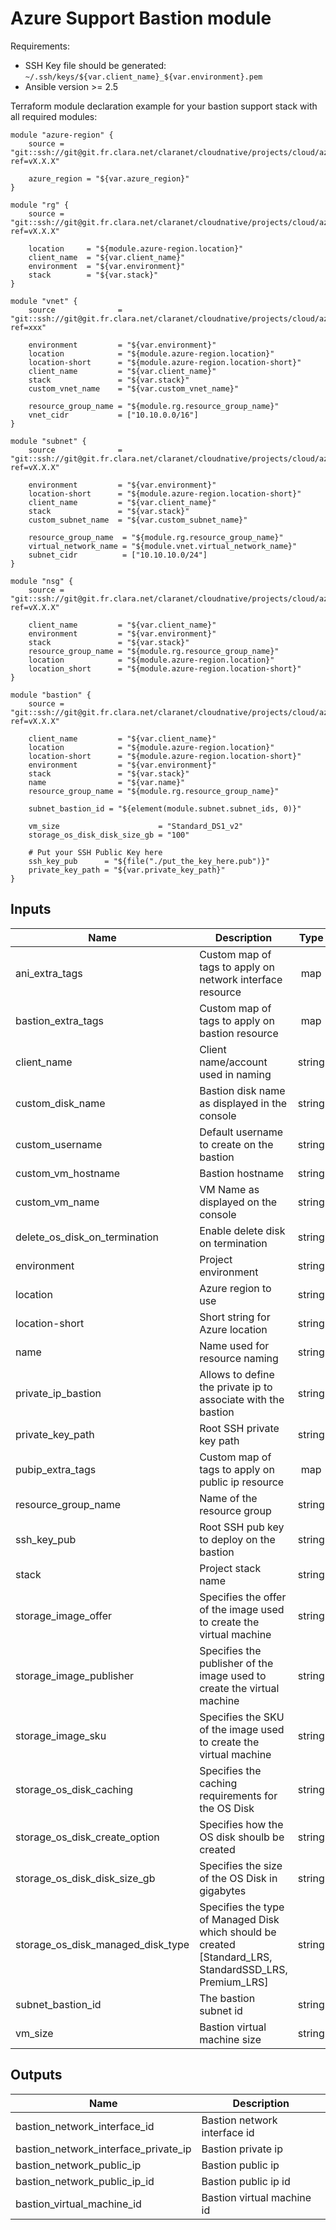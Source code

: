 # Azure Support Bastion module #

Requirements:

- SSH Key file should be generated: `~/.ssh/keys/${var.client_name}_${var.environment}.pem`
- Ansible version >= 2.5

Terraform module declaration example for your bastion support stack with all required modules:

```hcl
module "azure-region" {
    source = "git::ssh://git@git.fr.clara.net/claranet/cloudnative/projects/cloud/azure/terraform/modules/regions.git?ref=vX.X.X"

    azure_region = "${var.azure_region}"
}

module "rg" {
    source = "git::ssh://git@git.fr.clara.net/claranet/cloudnative/projects/cloud/azure/terraform/modules/rg.git?ref=vX.X.X"

    location     = "${module.azure-region.location}"
    client_name  = "${var.client_name}"
    environment  = "${var.environment}"
    stack        = "${var.stack}"
}

module "vnet" {
    source              = "git::ssh://git@git.fr.clara.net/claranet/cloudnative/projects/cloud/azure/terraform/modules/vnet.git?ref=xxx"
    
    environment         = "${var.environment}"
    location            = "${module.azure-region.location}"
    location-short      = "${module.azure-region.location-short}"
    client_name         = "${var.client_name}"
    stack               = "${var.stack}"
    custom_vnet_name    = "${var.custom_vnet_name}"

    resource_group_name = "${module.rg.resource_group_name}"
    vnet_cidr           = ["10.10.0.0/16"]
}

module "subnet" {
    source              = "git::ssh://git@git.fr.clara.net/claranet/cloudnative/projects/cloud/azure/terraform/modules/subnet.git?ref=vX.X.X"

    environment         = "${var.environment}"
    location-short      = "${module.azure-region.location-short}" 
    client_name         = "${var.client_name}"
    stack               = "${var.stack}"
    custom_subnet_name  = "${var.custom_subnet_name}"

    resource_group_name  = "${module.rg.resource_group_name}"
    virtual_network_name = "${module.vnet.virtual_network_name}"
    subnet_cidr          = ["10.10.10.0/24"]
}

module "nsg" {
    source = "git::ssh://git@git.fr.clara.net/claranet/cloudnative/projects/cloud/azure/terraform/modules/nsg.git?ref=vX.X.X"
  
    client_name         = "${var.client_name}"
    environment         = "${var.environment}"
    stack               = "${var.stack}"
    resource_group_name = "${module.rg.resource_group_name}"
    location            = "${module.azure-region.location}"
    location_short      = "${module.azure-region.location-short}"
}

module "bastion" {
    source = "git::ssh://git@git.fr.clara.net/claranet/cloudnative/projects/cloud/azure/terraform/modules/bastion.git?ref=vX.X.X"

    client_name         = "${var.client_name}"
    location            = "${module.azure-region.location}"
    location-short      = "${module.azure-region.location-short}"
    environment         = "${var.environment}"
    stack               = "${var.stack}"
    name                = "${var.name}"
    resource_group_name = "${module.rg.resource_group_name}"

    subnet_bastion_id = "${element(module.subnet.subnet_ids, 0)}"

    vm_size                      = "Standard_DS1_v2"
    storage_os_disk_disk_size_gb = "100"

    # Put your SSH Public Key here
    ssh_key_pub      = "${file("./put_the_key_here.pub")}"
    private_key_path = "${var.private_key_path}"
}
```

## Inputs

| Name | Description | Type | Default | Required |
|------|-------------|:----:|:-----:|:-----:|
| ani\_extra\_tags | Custom map of tags to apply on network interface resource | map | `<map>` | no |
| bastion\_extra\_tags | Custom map of tags to apply on bastion resource | map | `<map>` | no |
| client\_name | Client name/account used in naming | string | n/a | yes |
| custom\_disk\_name | Bastion disk name as displayed in the console | string | `""` | no |
| custom\_username | Default username to create on the bastion | string | `""` | no |
| custom\_vm\_hostname | Bastion hostname | string | `""` | no |
| custom\_vm\_name | VM Name as displayed on the console | string | `""` | no |
| delete\_os\_disk\_on\_termination | Enable delete disk on termination | string | `"true"` | no |
| environment | Project environment | string | n/a | yes |
| location | Azure region to use | string | n/a | yes |
| location-short | Short string for Azure location | string | n/a | yes |
| name | Name used for resource naming | string | n/a | yes |
| private\_ip\_bastion | Allows to define the private ip to associate with the bastion | string | `""` | no |
| private\_key\_path | Root SSH private key path | string | n/a | yes |
| pubip\_extra\_tags | Custom map of tags to apply on public ip resource | map | `<map>` | no |
| resource\_group\_name | Name of the resource group | string | n/a | yes |
| ssh\_key\_pub | Root SSH pub key to deploy on the bastion | string | n/a | yes |
| stack | Project stack name | string | n/a | yes |
| storage\_image\_offer | Specifies the offer of the image used to create the virtual machine | string | `"UbuntuServer"` | no |
| storage\_image\_publisher | Specifies the publisher of the image used to create the virtual machine | string | `"Canonical"` | no |
| storage\_image\_sku | Specifies the SKU of the image used to create the virtual machine | string | `"18.04-LTS"` | no |
| storage\_os\_disk\_caching | Specifies the caching requirements for the OS Disk | string | `"ReadWrite"` | no |
| storage\_os\_disk\_create\_option | Specifies how the OS disk shoulb be created | string | `"FromImage"` | no |
| storage\_os\_disk\_disk\_size\_gb | Specifies the size of the OS Disk in gigabytes | string | n/a | yes |
| storage\_os\_disk\_managed\_disk\_type | Specifies the type of Managed Disk which should be created [Standard_LRS, StandardSSD_LRS, Premium_LRS] | string | `"Standard_LRS"` | no |
| subnet\_bastion\_id | The bastion subnet id | string | n/a | yes |
| vm\_size | Bastion virtual machine size | string | n/a | yes |

## Outputs

| Name | Description |
|------|-------------|
| bastion_network_interface_id | Bastion network interface id |
| bastion_network_interface_private_ip | Bastion private ip |
| bastion_network_public_ip | Bastion public ip |
| bastion_network_public_ip_id | Bastion public ip id |
| bastion_virtual_machine_id | Bastion virtual machine id |

